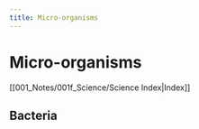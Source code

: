 ```yaml
---
title: Micro-organisms
---
```

# Micro-organisms
[[001_Notes/001f_Science/Science Index|Index]]

## Bacteria


